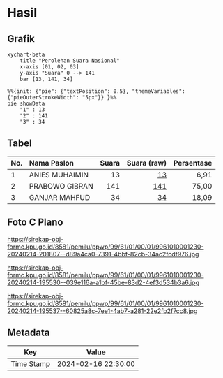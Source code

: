 # Hasil

## Grafik

```mermaid
xychart-beta
    title "Perolehan Suara Nasional"
    x-axis [01, 02, 03]
    y-axis "Suara" 0 --> 141
    bar [13, 141, 34]
```

```mermaid
%%{init: {"pie": {"textPosition": 0.5}, "themeVariables": {"pieOuterStrokeWidth": "5px"}} }%%
pie showData
    "1" : 13
    "2" : 141
    "3" : 34
```

## Tabel

| No. | Nama Paslon    | Suara | Suara (raw) | Persentase |
|:--- |:-------------- | -----:| -----------:| ----------:|
| 1   | ANIES MUHAIMIN | 13    | [13][p-1]   | 6,91       |
| 2   | PRABOWO GIBRAN | 141   | [141][p-2]  | 75,00      |
| 3   | GANJAR MAHFUD  | 34    | [34][p-3]   | 18,09      |


[p-1]: https://github.com/gigit-pemilu/pemilu-2024/blob/main/pilpres/hitung-suara/sub/99-luar-negeri/sub/61-kota-kinabalu-malaysia/sub/01-kota-kinabalu-malaysia/sub/0001-kota-kinabalu-malaysia/sub/230-ksk-219/sub/paslon-1.txt
[p-2]: https://github.com/gigit-pemilu/pemilu-2024/blob/main/pilpres/hitung-suara/sub/99-luar-negeri/sub/61-kota-kinabalu-malaysia/sub/01-kota-kinabalu-malaysia/sub/0001-kota-kinabalu-malaysia/sub/230-ksk-219/sub/paslon-2.txt
[p-3]: https://github.com/gigit-pemilu/pemilu-2024/blob/main/pilpres/hitung-suara/sub/99-luar-negeri/sub/61-kota-kinabalu-malaysia/sub/01-kota-kinabalu-malaysia/sub/0001-kota-kinabalu-malaysia/sub/230-ksk-219/sub/paslon-3.txt

## Foto C Plano

https://sirekap-obj-formc.kpu.go.id/8581/pemilu/ppwp/99/61/01/00/01/9961010001230-20240214-201807--d89a4ca0-7391-4bbf-82cb-34ac2fcdf976.jpg

https://sirekap-obj-formc.kpu.go.id/8581/pemilu/ppwp/99/61/01/00/01/9961010001230-20240214-195530--039e116a-a1bf-45be-83d2-4ef3d534b3a6.jpg

https://sirekap-obj-formc.kpu.go.id/8581/pemilu/ppwp/99/61/01/00/01/9961010001230-20240214-195537--60825a8c-7ee1-4ab7-a281-22e2fb2f7cc8.jpg


## Metadata

| Key        | Value               |
| ---------- | ------------------- |
| Time Stamp | 2024-02-16 22:30:00 |



